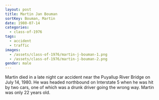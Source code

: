 ```yaml
---
layout: post
title: Martin Jan Bouman
sortKey: Bouman, Martin
date: 1980-07-14
categories:
  - class-of-1976
tags:
  - accident
  - traffic
images:
  - /assets/class-of-1976/martin-j-bouman-1.png
  - /assets/class-of-1976/martin-j-bouman-2.png
gender: male
---
```

Martin died in a late night car accident near the Puyallup River Bridge on July 14, 1980.  He was headed northbound on Interstate 5 when he was hit by two cars, one of which was a drunk driver going the wrong way.  Martin was only 22 years old.
